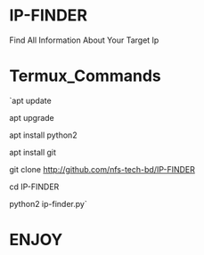 # IP-FINDER
Find All Information About Your Target Ip

# Termux_Commands

`apt update

apt upgrade

apt install python2

apt install git 

git clone http://github.com/nfs-tech-bd/IP-FINDER

cd IP-FINDER

python2 ip-finder.py`

# ENJOY
